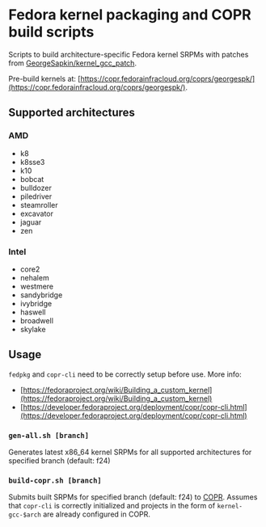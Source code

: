 # Fedora kernel packaging and COPR build scripts

Scripts to build architecture-specific Fedora kernel SRPMs with patches from [GeorgeSapkin/kernel_gcc_patch](https://github.com/GeorgeSapkin/kernel_gcc_patch).

Pre-build kernels at: [https://copr.fedorainfracloud.org/coprs/georgespk/](https://copr.fedorainfracloud.org/coprs/georgespk/).

## Supported architectures

### AMD
* k8
* k8sse3
* k10
* bobcat
* bulldozer
* piledriver
* steamroller
* excavator
* jaguar
* zen

### Intel
* core2
* nehalem
* westmere
* sandybridge
* ivybridge
* haswell
* broadwell
* skylake

## Usage

`fedpkg` and `copr-cli` need to be correctly setup before use. More info:
* [https://fedoraproject.org/wiki/Building_a_custom_kernel](https://fedoraproject.org/wiki/Building_a_custom_kernel)
* [https://developer.fedoraproject.org/deployment/copr/copr-cli.html](https://developer.fedoraproject.org/deployment/copr/copr-cli.html)

### `gen-all.sh [branch]`

Generates latest x86_64 kernel SRPMs for all supported architectures for specified branch (default: f24)

### `build-copr.sh [branch]`

Submits built SRPMs for specified branch (default: f24) to [COPR](https://copr.fedorainfracloud.org/coprs/). Assumes that `copr-cli` is correctly initialized and projects in the form of `kernel-gcc-$arch` are already configured in COPR.
